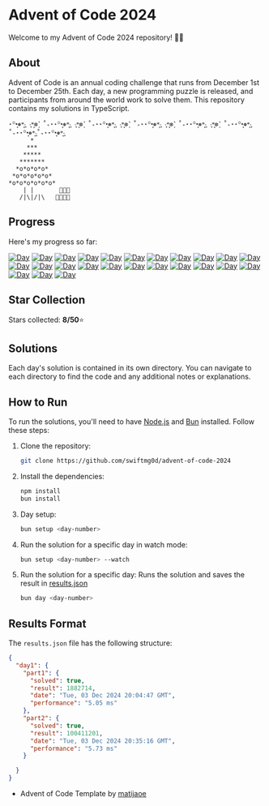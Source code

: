 # Advent of Code 2024

Welcome to my Advent of Code 2024 repository! 🎄✨

## About


Advent of Code is an annual coding challenge that runs from December 1st to December 25th. Each day, a new programming puzzle is released, and participants from around the world work to solve them. This repository contains my solutions in TypeScript.
````
⋆꙳•̩̩͙❅*̩̩͙‧͙ ‧͙*̩̩͙❆ ͙͛ ˚₊⋆⋆꙳•̩̩͙❅*̩̩͙‧͙ ‧͙*̩̩͙❆ ͙͛ ˚₊⋆⋆꙳•̩̩͙❅*̩̩͙‧͙ ‧͙*̩̩͙❆ ͙͛ ˚₊⋆⋆꙳•̩̩͙❅*̩̩͙‧͙ ‧͙*̩̩͙❆ ͙͛ ˚₊⋆⋆꙳•̩̩͙❅*̩̩͙‧͙ ‧͙*̩̩͙❆ ͙͛ ˚₊⋆⋆꙳•̩̩͙❅*̩̩͙‧͙˚₊⋆⋆꙳•̩̩͙❅*̩̩͙‧͙˚₊⋆⋆꙳•̩̩͙❅*̩̩͙‧͙
      *
     ***
    *****
   *******
  *o*o*o*o*
 *o*o*o*o*o*
*o*o*o*o*o*o*                                     
    | |       🎁🎁🎁 
   /|\|/|\   🎁🎁🎁🎁                           
````

## Progress

Here's my progress so far:

[![Day](https://badgen.net/badge/01/%E2%98%85%E2%98%85/green)](https://github.com/swiftmg0d/advent-of-code-202/tree/master/src/day-01)
[![Day](https://badgen.net/badge/02/%E2%98%85%E2%98%85/green)](https://github.com/swiftmg0d/advent-of-code-202/tree/master/src/day-02)
[![Day](https://badgen.net/badge/03/%E2%98%85%E2%98%85/green)](https://github.com/swiftmg0d/advent-of-code-202/tree/master/src/day-03)
[![Day](https://badgen.net/badge/04/%E2%98%85%E2%98%85/green)](https://github.com/swiftmg0d/advent-of-code-202/tree/master/src/day-04)
[![Day](https://badgen.net/badge/05/%E2%98%86%E2%98%86/gray)](https://github.com/swiftmg0d/advent-of-code-202/tree/master/src/day-05)
[![Day](https://badgen.net/badge/06/%E2%98%86%E2%98%86/gray)](https://github.com/swiftmg0d/advent-of-code-202/tree/master/src/day-06)
[![Day](https://badgen.net/badge/07/%E2%98%86%E2%98%86/gray)](https://github.com/swiftmg0d/advent-of-code-202/tree/master/src/day-07)
[![Day](https://badgen.net/badge/08/%E2%98%86%E2%98%86/gray)](https://github.com/swiftmg0d/advent-of-code-202/tree/master/src/day-08)
[![Day](https://badgen.net/badge/09/%E2%98%86%E2%98%86/gray)](https://github.com/swiftmg0d/advent-of-code-202/tree/master/src/day-09)
[![Day](https://badgen.net/badge/10/%E2%98%86%E2%98%86/gray)](https://github.com/swiftmg0d/advent-of-code-202/tree/master/src/day-10)
[![Day](https://badgen.net/badge/11/%E2%98%86%E2%98%86/gray)](https://github.com/swiftmg0d/advent-of-code-202/tree/master/src/day-11)
[![Day](https://badgen.net/badge/12/%E2%98%86%E2%98%86/gray)](https://github.com/swiftmg0d/advent-of-code-202/tree/master/src/day-12)
[![Day](https://badgen.net/badge/13/%E2%98%86%E2%98%86/gray)](https://github.com/swiftmg0d/advent-of-code-202/tree/master/src/day-13)
[![Day](https://badgen.net/badge/14/%E2%98%86%E2%98%86/gray)](https://github.com/swiftmg0d/advent-of-code-202/tree/master/src/day-14)
[![Day](https://badgen.net/badge/15/%E2%98%86%E2%98%86/gray)](https://github.com/swiftmg0d/advent-of-code-202/tree/master/src/day-15)
[![Day](https://badgen.net/badge/16/%E2%98%86%E2%98%86/gray)](https://github.com/swiftmg0d/advent-of-code-202/tree/master/src/day-16)
[![Day](https://badgen.net/badge/17/%E2%98%86%E2%98%86/gray)](https://github.com/swiftmg0d/advent-of-code-202/tree/master/src/day-17)
[![Day](https://badgen.net/badge/18/%E2%98%86%E2%98%86/gray)](https://github.com/swiftmg0d/advent-of-code-202/tree/master/src/day-18)
[![Day](https://badgen.net/badge/19/%E2%98%86%E2%98%86/gray)](https://github.com/swiftmg0d/advent-of-code-202/tree/master/src/day-19)
[![Day](https://badgen.net/badge/20/%E2%98%86%E2%98%86/gray)](https://github.com/swiftmg0d/advent-of-code-202/tree/master/src/day-20)
[![Day](https://badgen.net/badge/21/%E2%98%86%E2%98%86/gray)](https://github.com/swiftmg0d/advent-of-code-202/tree/master/src/day-21)
[![Day](https://badgen.net/badge/22/%E2%98%86%E2%98%86/gray)](https://github.com/swiftmg0d/advent-of-code-202/tree/master/src/day-22)
[![Day](https://badgen.net/badge/23/%E2%98%86%E2%98%86/gray)](https://github.com/swiftmg0d/advent-of-code-202/tree/master/src/day-23)
[![Day](https://badgen.net/badge/24/%E2%98%86%E2%98%86/gray)](https://github.com/swiftmg0d/advent-of-code-202/tree/master/src/day-24)
[![Day](https://badgen.net/badge/25/%E2%98%86%E2%98%86/gray)](https://github.com/swiftmg0d/advent-of-code-202/tree/master/src/day-25)

## Star Collection 
Stars collected: **8/50**⭐

## Solutions

Each day's solution is contained in its own directory. You can navigate to each directory to find the code and any additional notes or explanations.

## How to Run 
To run the solutions, you'll need to have [Node.js](https://nodejs.org/) and [Bun](https://bun.sh/) installed. Follow these steps: 
1. Clone the repository:
   ```bash 
   git clone https://github.com/swiftmg0d/advent-of-code-2024
   ```
2. Install the dependencies:
   ```bash 
   npm install
   bun install
   ```
3. Day setup:
   ```bash 
   bun setup <day-number>
   ```
4. Run the solution for a specific day in watch mode:
   ```bash
   bun setup <day-number> --watch  
   ```
5. Run the solution for a specific day:
   Runs the solution and saves the result in [results.json](https://github.com/swiftmg0d/aoc2024/blob/master/results.json)
   ```bash
   bun day <day-number>
   ```

## Results Format

The `results.json` file has the following structure:
````json
{
  "day1": {
    "part1": {
      "solved": true,
      "result": 1882714,
      "date": "Tue, 03 Dec 2024 20:04:47 GMT",
      "performance": "5.05 ms"
    },
    "part2": {
      "solved": true,
      "result": 100411201,
      "date": "Tue, 03 Dec 2024 20:35:16 GMT",
      "performance": "5.73 ms"
    }

  }
}
````
- Advent of Code Template by [matijaoe](https://github.com/matijaoe/advent-of-code)
